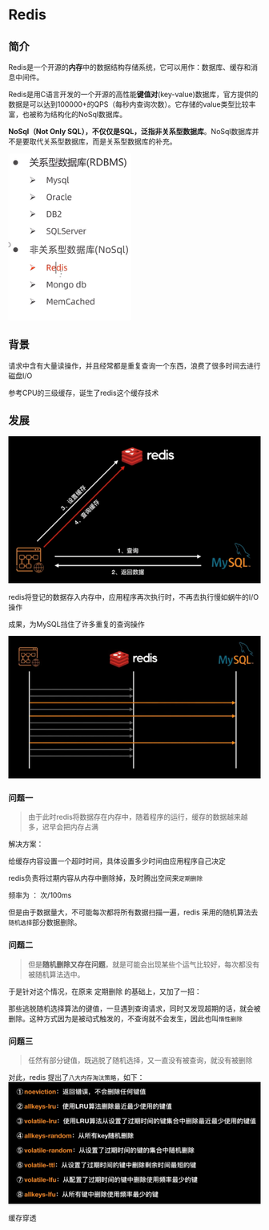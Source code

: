# Redis

## 简介

Redis是一个开源的**内存**中的数据结构存储系统，它可以用作：数据库、缓存和消息中间件。

Redis是用C语言开发的一个开源的高性能**键值对**(key-value)数据库，官方提供的数据是可以达到100000+的QPS（每秒内查询次数）。它存储的value类型比较丰富，也被称为结构化的NoSql数据库。

**NoSql（**Not Only SQL），不仅仅是SQL，泛指**非关系型数据库**。NoSql数据库并不是要取代关系型数据库，而是关系型数据库的补充。



![image-20220710163312657](Redis.assets\image-20220710163312657.png)

## 背景

请求中含有大量读操作，并且经常都是重复查询一个东西，浪费了很多时间去进行磁盘I/O

参考CPU的三级缓存，诞生了redis这个缓存技术



## 发展

![image-20220831170223823](Redis.assets/image-20220831170223823.png)



redis将登记的数据存入内存中，应用程序再次执行时，不再去执行慢如蜗牛的I/O操作

成果，为MySQL挡住了许多重复的查询操作

![image-20220831170521934](Redis.assets/image-20220831170521934.png)



### 问题一

> 由于此时redis将数据存在内存中，随着程序的运行，缓存的数据越来越多，迟早会把内存占满

解决方案：

给缓存内容设置一个超时时间，具体设置多少时间由应用程序自己决定



redis负责将过期内容从内存中删除掉，及时腾出空间来`定期删除`

频率为 ： 次/100ms

但是由于数据量大，不可能每次都将所有数据扫描一遍，redis 采用的随机算法去`随机选择`部分数据删除。

### 问题二

> 但是**随机删除又存在问题**，就是可能会出现某些个运气比较好，每次都没有被随机算法选中。

于是针对这个情况，在原来 定期删除 的基础上，又加了一招：

那些逃脱随机选择算法的键值，一旦遇到查询请求，同时又发现超期的话，就会被删除。这种方式因为是被动式触发的，不查询就不会发生，因此也叫`惰性删除`

### 问题三

> 任然有部分键值，既逃脱了随机选择，又一直没有被查询，就没有被删除

对此，redis 提出了`八大内存淘汰策略`，如下：
![image-20220831173005165](Redis.assets/image-20220831173005165.png)



缓存穿透